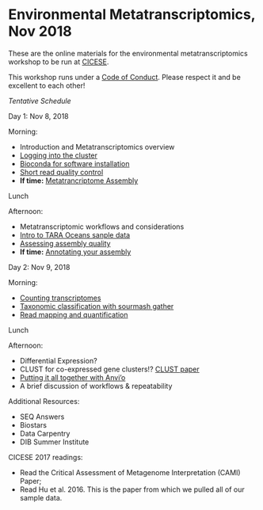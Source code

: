 Environmental Metatranscriptomics, Nov 2018 
======

These are the online materials for the environmental metatranscriptomics workshop to be run at [CICESE](https://www.cicese.edu.mx/).

This workshop runs under a [Code of Conduct](code-of-conduct.md). Please respect it and be excellent to each other!

_Tentative Schedule_

Day 1: Nov 8, 2018

Morning:  

  - Introduction and Metatranscriptomics overview 
  - [Logging into the cluster](cicese-cluster.md) 
  - [Bioconda for software installation](working-with-bioconda.md)
  - [Short read quality control](short-read-quality-control.md)
  - **If time:** [Metatrancriptome Assembly](metatranscriptome-assembly.md)

Lunch 

Afternoon: 

  - Metatranscriptomic workflows and considerations
  - [Intro to TARA Oceans sanple data](tara-sample-data.md)
  - [Assessing assembly quality](metatranscriptome-evaluation.md)
  - **If time:** [Annotating your assembly](metatranscriptome-annotation.md)


Day 2: Nov 9, 2018

Morning:  
  
  - [Counting transcriptomes](count_transcriptomes.md)
  - [Taxonomic classification with sourmash gather](sourmash-taxonomic-classification.md)
  - [Read mapping and quantification](read-mapping.md)

Lunch 

Afternoon:  

  - Differential Expression?
  - CLUST for co-expressed gene clusters!? [CLUST paper](https://www.biorxiv.org/content/early/2018/02/13/221309)
  - [Putting it all together with Anvi’o](anvio.md)
  - A brief discussion of workflows & repeatability




Additional Resources:  

  - SEQ Answers
  - Biostars
  - Data Carpentry
  - DIB Summer Institute

CICESE 2017 readings:  
  - Read the Critical Assessment of Metagenome Interpretation (CAMI) Paper;
  - Read Hu et al. 2016. This is the paper from which we pulled all of our sample data.


